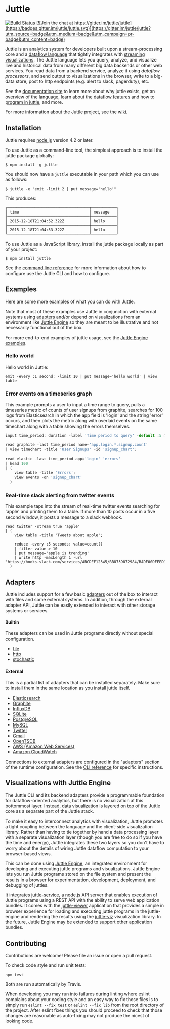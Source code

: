 # Juttle

[![Build Status](https://travis-ci.org/juttle/juttle.svg?branch=master)](https://travis-ci.org/juttle/juttle)
[![Join the chat at https://gitter.im/juttle/juttle](https://badges.gitter.im/juttle/juttle.svg)](https://gitter.im/juttle/juttle?utm_source=badge&utm_medium=badge&utm_campaign=pr-badge&utm_content=badge)

Juttle is an analytics system for developers built upon
a stream-processing core and a
[dataflow language](./docs/concepts/dataflow.md)
that tightly integrates with
[streaming visualizations](http://github.com/juttle/juttle-viz).
The Juttle language lets you query,
analyze, and visualize live and historical data from many different
big data backends or other web services.
You read data from a backend service, analyze it using
*dataflow processors*, and send output to visualizations in the browser, write to a big-data store, post to http endpoints (e.g. alert to slack, pagerduty), etc.

See the [documentation site](https://juttle.github.io/juttle) to learn more about why juttle exists,
get an [overview](https://juttle.github.io/juttle/concepts/overview) of the language, learn about the
[dataflow features](https://juttle.github.io/juttle/concepts/dataflow) and how to [program in juttle](https://juttle.github.io/juttle/concepts/programming_constructs), and more.

For more information about the Juttle project, see the [wiki](https://github.com/juttle/juttle/wiki).

## Installation

Juttle requires [node.js](https://nodejs.org/) version 4.2 or later.

To use Juttle as a command-line tool, the simplest approach is to install the juttle package globally:

```
$ npm install -g juttle
```

You should now have a `juttle` executable in your path which you can use as follows:

```
$ juttle -e "emit -limit 2 | put message='hello'"
```

This produces:

```
┌────────────────────────────────────┬───────────┐
│ time                               │ message   │
├────────────────────────────────────┼───────────┤
│ 2015-12-18T21:04:52.322Z           │ hello     │
├────────────────────────────────────┼───────────┤
│ 2015-12-18T21:04:53.322Z           │ hello     │
└────────────────────────────────────┴───────────┘
```

To use Juttle as a JavaScript library, install the juttle package locally as part of your project:

```
$ npm install juttle
```

See the [command line reference](./docs/reference/cli.md) for more information about how to configure use the Juttle CLI and how to configure.

## Examples

Here are some more examples of what you can do with Juttle.

Note that most of these examples use Juttle in conjunction with external systems
using [adapters](#adapters) and/or depend on visualizations from an environment
like [Juttle Engine](#juttle-engine) so they are meant to be
illustrative and not necessarily functional out of the box.

For more end-to-end examples of juttle usage, see the [Juttle Engine examples](https://github.com/juttle/juttle-engine/tree/master/examples).

### Hello world

Hello world in Juttle:

```juttle
emit -every :1 second: -limit 10 | put message='hello world' | view table
```

### Error events on a timeseries graph

This example prompts a user to input a time range to query, pulls a timeseries
metric of counts of user signups from graphite, searches for 100 logs from
Elasticsearch in which the app field is 'login' and the string 'error' occurs,
and then plots the metric along with overlaid events on the same timechart along
with a table showing the errors themselves.

```javascript
input time_period: duration -label 'Time period to query' -default :5 minutes:;

read graphite -last time_period name~'app.login.*.signup.count'
| view timechart -title 'User Signups' -id 'signup_chart';

read elastic -last time_period app='login' 'errors'
| head 100
| (
    view table -title 'Errors';
    view events -on 'signup_chart'
  )
```

### Real-time slack alerting from twitter events

This example taps into the stream of real-time twitter events searching for 'apple' and printing them to a table. If more than 10 posts occur in a five second window, it posts a message to a slack webhook.

```juttle
read twitter -stream true 'apple'
| (
    view table -title 'Tweets about apple';

    reduce -every :5 seconds: value=count()
    | filter value > 10
    | put message='apple is trending'
    | write http -maxLength 1 -url 'https://hooks.slack.com/services/ABCDEF12345/BB8739872984/BADF00DFEEDDAB'
  )
```

<a name="adapters"></a>
## Adapters

Juttle includes support for a few basic [adapters](./docs/adapters/index.md)
out of the box to interact with files and some external systems. In addition,
through the external adapter API, Juttle can be easily extended to interact with
other storage systems or services.

#### Builtin

These adapters can be used in Juttle programs directly without special
configuration.

* [file](./docs/adapters/file.md)
* [http](./docs/adapters/http.md)
* [stochastic](./docs/adapters/stochastic.md)

#### External

This is a partial list of adapters that can be installed separately. Make sure to install them in the same location as you install juttle itself.

* [Elasticsearch](https://github.com/juttle/juttle-elastic-adapter/)
* [Graphite](https://github.com/juttle/juttle-graphite-adapter/)
* [InfluxDB](https://github.com/juttle/juttle-influx-adapter/)
* [SQLite](https://github.com/juttle/juttle-sqlite-adapter/)
* [PostgreSQL](https://github.com/juttle/juttle-postgres-adapter/)
* [MySQL](https://github.com/juttle/juttle-mysql-adapter/)
* [Twitter](https://github.com/juttle/juttle-twitter-adapter/)
* [Gmail](https://github.com/juttle/juttle-gmail-adapter/)
* [OpenTSDB](https://github.com/juttle/juttle-opentsdb-adapter/)
* [AWS (Amazon Web Services)](https://github.com/juttle/juttle-aws-adapter/)
* [Amazon CloudWatch](https://github.com/juttle/juttle-cloudwatch-adapter/)

Connections to external adapters are configured in the "adapters" section of the runtime configuration. See the [CLI reference](./docs/reference/cli.md) for specific instructions.

<a name="juttle-engine"></a>
## Visualizations with Juttle Engine

The Juttle CLI and its backend adapters provide a
programmable foundation for dataflow-oriented analytics, but there is no
visualization at this bottommost layer.  Instead, data visualization is
layered on top of the Juttle core as a separate part of the Juttle stack.

To make it easy to interconnect analytics with visualization,
Juttle promotes a tight coupling between the language and the client-side
visualization library.  Rather than
having to tie together by hand a data processing layer with a separate
visualization layer (though you are free to do so if you have the time
and energy), Juttle integrates these two layers
so you don't have to worry about the details
of wiring Juttle dataflow computation to your browser-based views.

This can be done using [Juttle Engine](https://github.com/juttle/juttle-engine),
an integrated environment for developing and executing juttle programs and
visualizations. Juttle Engine lets you run Juttle programs stored on the file
system and present the results in a browser for experimentation, development,
deployment, and debugging of juttles.

It integrates [juttle-service](https://github.com/juttle/juttle-service), a
node.js API server that enables execution of Juttle programs using a REST API
with the ability to serve web application bundles. It comes with the
[juttle-viewer](https://github.com/juttle/juttle-viewer) application that
provides a simple in browser experience for loading and executing juttle
programs in the juttle-engine and rendering the results using the
[juttle-viz](https://github.com/juttle/juttle-viz) visualization library. In the
future, Juttle Engine may be extended to support other application bundles.

## Contributing

Contributions are welcome! Please file an issue or open a pull request.

To check code style and run unit tests:
```
npm test
```

Both are run automatically by Travis.

When developing you may run into failures during linting where eslint complains
about your coding style and an easy way to fix those files is to simply run
`eslint --fix test` or `eslint --fix lib` from the root directory of the project.
After eslint fixes things you should proceed to check that those changes are
reasonable as auto-fixing may not produce the nicest of looking code.
